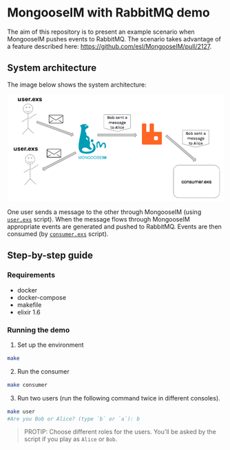 # MongooseIM with RabbitMQ demo

The aim of this repository is to present an example scenario when MongooseIM
pushes events to RabbitMQ. The scenario takes advantage of a feature described
here: https://github.com/esl/MongooseIM/pull/2127.

## System architecture

The image below shows the system architecture:

![diagram](diagram.png)


One user sends a message to the other through MongooseIM (using
[`user.exs`](endpoints/lib/user.exs) script). When the message flows through
MongooseIM appropriate events are generated and pushed to RabbitMQ. Events are
then consumed (by [`consumer.exs`](endpoints/lib/consumer.exs) script).

## Step-by-step guide

### Requirements

* docker
* docker-compose
* makefile
* elixir 1.6

### Running the demo

1. Set up the environment

  ```bash
  make
  ```

2. Run the consumer

  ```bash
  make consumer
  ```

3. Run two users (run the following command twice in different consoles). 
  ```bash
  make user
  #Are you Bob or Alice? (type `b` or `a`): b
  ```
  
  > PROTIP: Choose different roles for the users. You'll be asked by the script if
  > you play as `Alice` or `Bob`.

